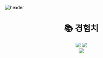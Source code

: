 ![header](https://capsule-render.vercel.app/api?type=venom&color=auto&height=300&section=header&text=오%20신기하다ㅋㅋㅋ&fontSize=50)
<div align="center"><h1>📚 경험치</h1></div>

<div align="center">
  <img src="https://img.shields.io/badge/html5-E34F26?style=for-the-badge&logo=html5&logoColor=white"> 
  <img src="https://img.shields.io/badge/css-1572B6?style=for-the-badge&logo=css3&logoColor=white"> 
  <br/>
  <img src="https://img.shields.io/badge/figma-F24E1E?style=for-the-badge&logo=figma&logoColor=white"> 
</div>
<!--
**wlsn0105/wlsn0105** is a ✨ _special_ ✨ repository because its `README.md` (this file) appears on your GitHub profile.

Here are some ideas to get you started:

- 🔭 I’m currently working on ...
- 🌱 I’m currently learning ...
- 👯 I’m looking to collaborate on ...
- 🤔 I’m looking for help with ...
- 💬 Ask me about ...
- 📫 How to reach me: ...
- 😄 Pronouns: ...
- ⚡ Fun fact: ...
-->
